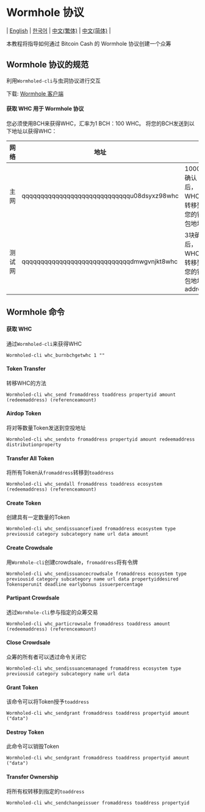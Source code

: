 # Wormhole 协议

| [English](./WORMHOLE.md) | [한국어](./WORMHOLE_KR.md) | [中文(繁体)](./WORMHOLE_ZH.md) | [中文(简体)](./WORMHOLE_CN.md) |

本教程将指导如何通过 Bitcoin Cash 的 Wormhole 协议创建一个众筹

## Wormhole 协议的规范

利用`Wormholed-cli`与虫洞协议进行交互

下载: [Wormhole 客户端](https://github.com/copernet/wormhole)

#### 获取 WHC 用于 Wormhole 协议

您必须使用BCH来获得WHC，汇率为1 BCH：100 WHC。
将您的BCH发送到以下地址以获得WHC：

网络     | 地址                                        |                              |
--------|---------------------------------------------|------------------------------|
主网     | qqqqqqqqqqqqqqqqqqqqqqqqqqqqqu08dsyxz98whc  | 1000块确认后，WHC将转移到您的钱包地址|
测试网   | qqqqqqqqqqqqqqqqqqqqqqqqqqqqqdmwgvnjkt8whc  | 3块确认后，WHC将转移到您的钱包地址 address|

## Wormhole 命令

#### 获取 WHC
通过`Wormholed-cli`来获得WHC
```
Wormholed-cli whc_burnbchgetwhc 1 ""
```

#### Token Transfer
转移WHC的方法
```
Wormholed-cli whc_send fromaddress toaddress propertyid amount (redeemaddress) (referenceamount)
```

#### Airdop Token
将对等数量Token发送到空投地址
```
Wormholed-cli whc_sendsto fromaddress propertyid amount redeemaddress distributionproperty
```

#### Transfer All Token
将所有Token从`fromaddress`转移到`toaddress`
```
Wormholed-cli whc_sendall fromaddress toaddress ecosystem (redeemaddress) (referenceamount)
```

#### Create Token
创建具有一定数量的Token
```
Wormholed-cli whc_sendissuancefixed fromaddress ecosystem type previousid category subcategory name url data amount
```

#### Create Crowdsale
用`Wormhole-cli`创建crowdsale，`fromaddress`将有令牌
```
Wormholed-cli whc_sendissuancecrowdsale fromaddress ecosystem type previousid category subcategory name url data propertyiddesired Tokensperunit deadline earlybonus issuerpercentage
```

#### Partipant Crowdsale
透过`Wormhole-cli`参与指定的众筹交易
```
Wormholed-cli whc_particrowsale fromaddress toaddress amount (redeemaddress) (referenceamount)
```

#### Close Crowdsale
众筹的所有者可以透过命令关闭它
```
Wormholed-cli whc_sendissuancemanaged fromaddress ecosystem type previousid category subcategory name url data
```

#### Grant Token
该命令可以将Token授予`toaddress`
```
Wormholed-cli whc_sendgrant fromaddress toaddress propertyid amount ("data")
```

#### Destroy Token
此命令可以销毁Token
```
Wormholed-cli whc_sendgrant fromaddress toaddress propertyid amount ("data")
```

#### Transfer Ownership
将所有权转移到指定的`toaddress`
```
Wormholed-cli whc_sendchangeissuer fromaddress toaddress propertyid
```
